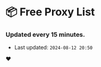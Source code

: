 # :package: Free Proxy List
### Updated every 15 minutes.

- Last updated: `2024-08-12 20:50`

:heart:
